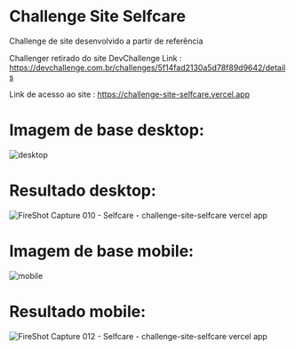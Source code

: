 # Challenge Site Selfcare
Challenge de site desenvolvido a partir de referência

Challenger retirado do site DevChallenge
Link : https://devchallenge.com.br/challenges/5f14fad2130a5d78f89d9642/details

Link de acesso ao site : https://challenge-site-selfcare.vercel.app

#

# Imagem de base desktop:
![desktop](https://user-images.githubusercontent.com/78867248/149231631-5ccb7f93-45c5-4ad6-b0de-0f72bb865892.png)

# Resultado desktop:
![FireShot Capture 010 - Selfcare - challenge-site-selfcare vercel app](https://user-images.githubusercontent.com/78867248/163944108-6c073b4d-25eb-4ba8-9e28-6d6b7d4551fd.png)

# Imagem de base mobile:
![mobile](https://user-images.githubusercontent.com/78867248/149231714-3ca8105e-12db-48f2-9199-357571f839c9.png)

# Resultado mobile:
![FireShot Capture 012 - Selfcare - challenge-site-selfcare vercel app](https://user-images.githubusercontent.com/78867248/163944510-66433163-3ac4-4757-95f2-6bd53ccd4eac.png)
